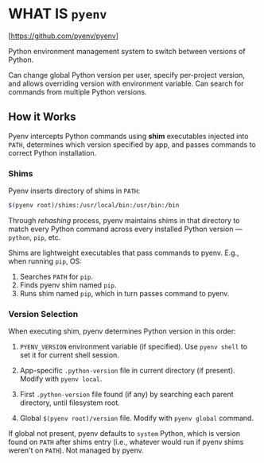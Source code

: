 # WHAT IS `pyenv`

[https://github.com/pyenv/pyenv]

Python environment management system to switch between versions of Python.

Can change global Python version per user, specify per-project version, and allows overriding version with environment variable. Can search for commands from multiple Python versions.

## How it Works

Pyenv intercepts Python commands using **shim** executables injected into `PATH`, determines which version specified by app, and passes commands to correct Python installation.

### Shims

Pyenv inserts directory of shims in `PATH`:

```sh
$(pyenv root)/shims:/usr/local/bin:/usr/bin:/bin
```

Through *rehashing* process, pyenv maintains shims in that directory to match every Python command across every installed Python version — `python`, `pip`, etc.

Shims are lightweight executables that pass commands to pyenv. E.g., when running `pip`, OS:

1. Searches `PATH` for `pip`.
2. Finds pyenv shim named `pip`.
3. Runs shim named `pip`, which in turn passes command to pyenv.

### Version Selection

When executing shim, pyenv determines Python version in this order:

1. `PYENV_VERSION` environment variable (if specified). Use `pyenv shell` to set it for current shell session.

2. App-specific `.python-version` file in current directory (if present). Modify with `pyenv local`.

3. First `.python-version` file found (if any) by searching each parent directory, until filesystem root.

4. Global `$(pyenv root)/version` file. Modify with `pyenv global` command.

If global not present, pyenv defaults to `system` Python, which is version found on `PATH` after shims entry (i.e., whatever would run if pyenv shims weren't on `PATH`). Not managed by pyenv.
